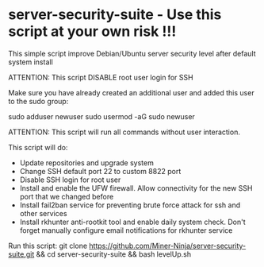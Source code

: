 # server-security-suite - Use this script at your own risk !!!

This simple script improve Debian/Ubuntu server security level after default system install

ATTENTION: This script DISABLE root user login for SSH

Make sure you have already created an additional user and added this user to the sudo group:

sudo adduser newuser
sudo usermod -aG sudo newuser

ATTENTION: This script will run all commands without user interaction.

This script will do:
- Update repositories and upgrade system
- Change SSH default port 22 to custom 8822 port
- Disable SSH login for root user
- Install and enable the UFW firewall. Allow connectivity for the new SSH port that we changed before
- Install fail2ban service for preventing brute force attack for ssh and other services 
- Install rkhunter anti-rootkit tool and enable daily system check. Don't forget manually configure email notifications for rkhunter service

Run this script: git clone https://github.com/Miner-Ninja/server-security-suite.git && cd server-security-suite && bash levelUp.sh

